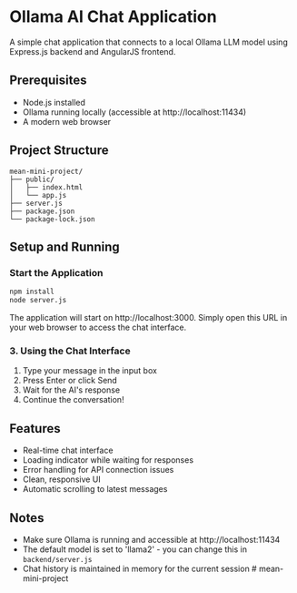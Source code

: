 # Ollama AI Chat Application

A simple chat application that connects to a local Ollama LLM model using Express.js backend and AngularJS frontend.

## Prerequisites

- Node.js installed
- Ollama running locally (accessible at http://localhost:11434)
- A modern web browser

## Project Structure

```
mean-mini-project/
├── public/
│   ├── index.html
│   └── app.js
├── server.js
├── package.json
└── package-lock.json
```

## Setup and Running

### Start the Application

```bash
npm install
node server.js
```

The application will start on http://localhost:3000. Simply open this URL in your web browser to access the chat interface.

### 3. Using the Chat Interface

1. Type your message in the input box
2. Press Enter or click Send
3. Wait for the AI's response
4. Continue the conversation!

## Features

- Real-time chat interface
- Loading indicator while waiting for responses
- Error handling for API connection issues
- Clean, responsive UI
- Automatic scrolling to latest messages

## Notes

- Make sure Ollama is running and accessible at http://localhost:11434
- The default model is set to 'llama2' - you can change this in `backend/server.js`
- Chat history is maintained in memory for the current session # mean-mini-project

